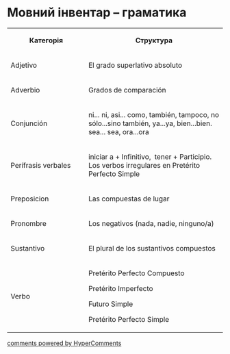 <div id="hypercomments_widget" class="js-hypercomments-widget invisible"></div>

# Мовний інвентар – граматика

<table>
<tbody>
<tr>
<td style="text-align: center;" width="217">
<p><strong>Категорія</strong></p>
</td>
<td style="text-align: center;" width="444">
<p><strong>Структура</strong></p>
</td>
</tr>
<tr>
<td width="217">
<p>Adjetivo</p>
</td>
<td width="444">
<p>El grado superlativo absoluto</p>
</td>
</tr>
<tr>
<td width="217">
<p>Adverbio&nbsp;</p>
</td>
<td width="444">
<p>Grados de comparaci&oacute;n</p>
</td>
</tr>
<tr>
<td width="217">
<p>Conjunci&oacute;n</p>
</td>
<td width="444">
<p>ni... ni, asi... como, tambi&eacute;n, tampoco, no s&oacute;lo...sino tambi&eacute;n, ya...ya, bien...bien. sea... sea, ora...ora</p>
</td>
</tr>
<tr>
<td width="217">
<p>Per&iacute;frasis verbales</p>
</td>
<td width="444">
<p>iniciar a + Infinitivo,&nbsp; tener + Participio.&nbsp;<br /> Los verbos irregulares en Pret&eacute;rito Perfecto Simple</p>
</td>
</tr>
<tr>
<td width="217">
<p>Preposicion</p>
</td>
<td width="444">
<p>Las compuestas de lugar</p>
</td>
</tr>
<tr>
<td width="217">
<p>Pronombre</p>
</td>
<td width="444">
<p>Los negativos (nada, nadie, ninguno/a)</p>
</td>
</tr>
<tr>
<td width="217">
<p>Sustantivo</p>
</td>
<td width="444">
<p>El plural de los sustantivos compuestos</p>
</td>
</tr>
<tr>
<td width="217">
<p>Verbo</p>
</td>
<td width="444">
<p>Pret&eacute;rito Perfecto Compuesto</p>
<p>Pret&eacute;rito Imperfecto</p>
<p>Futuro Simple</p>
<p>Pret&eacute;rito Perfecto Simple</p>
</td>
</tr>
</tbody>
</table>

<div class="js-hypercomments-container">
    <a href="http://hypercomments.com" class="hc-link" title="comments widget">comments powered by HyperComments</a>
</div>